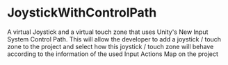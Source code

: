 # JoystickWithControlPath
A virtual Joystick and a virtual touch zone that uses Unity's New Input System Control Path.  This will allow the developer to add a joystick / touch zone to the project and select how this joystick / touch zone will behave according to the information of the used Input Actions Map on the project
